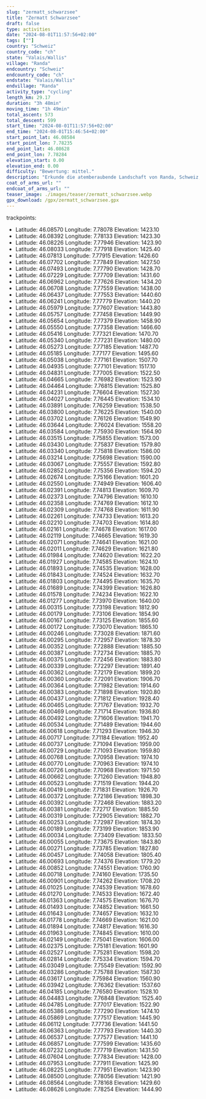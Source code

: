 ```yaml
---
slug: "zermatt_schwarzsee"
title: "Zermatt Schwarzsee"
draft: false
type: activities
date: "2024-08-01T11:57:56+02:00"
tags: [""]
country: "Schweiz"
country_code: "ch"
state: "Valais/Wallis"
village: "Randa"
endcountry: "Schweiz"
endcountry_code: "ch"
endstate: "Valais/Wallis"
endvillage: "Randa"
activity_type: "cycling"
length_km: 29.17
duration: "3h 48min"
moving_time: "1h 49min"
total_ascent: 573
total_descent: 599
start_time: "2024-08-01T11:57:56+02:00"
end_time: "2024-08-01T15:46:54+02:00"
start_point_lat: 46.08584
start_point_lon: 7.78235
end_point_lat: 46.08628
end_point_lon: 7.78284
elevation_start: 0.00
elevation_end: 0.00
difficulty: "Bewertung: mittel."
description: "Erkunde die atemberaubende Landschaft von Randa, Schweiz, auf der 29,17 km langen 'Zermatt Schwarzsee' Fahrradroute. Genieße eine Fahrt mit einem Gesamtaufstieg von 573 Metern und einem Gesamtabstieg von 599 Metern. Die Route dauert insgesamt 3 Stunden und 48 Minuten, einschließlich Pausen"
coat_of_arms_url: ""
endcoat_of_arms_url: ""
teaser_image: ./images/teaser/zermatt_schwarzsee.webp
gpx_download: /gpx/zermatt_schwarzsee.gpx
---
```

trackpoints: 
  - Latitude: 46.08570
    Longitude: 7.78078
    Elevation: 1423.10
  - Latitude: 46.08392
    Longitude: 7.78133
    Elevation: 1423.30
  - Latitude: 46.08226
    Longitude: 7.77946
    Elevation: 1423.90
  - Latitude: 46.08033
    Longitude: 7.77918
    Elevation: 1425.40
  - Latitude: 46.07813
    Longitude: 7.77915
    Elevation: 1426.60
  - Latitude: 46.07702
    Longitude: 7.77849
    Elevation: 1427.50
  - Latitude: 46.07493
    Longitude: 7.77790
    Elevation: 1428.70
  - Latitude: 46.07229
    Longitude: 7.77709
    Elevation: 1431.60
  - Latitude: 46.06962
    Longitude: 7.77626
    Elevation: 1434.20
  - Latitude: 46.06708
    Longitude: 7.77559
    Elevation: 1438.00
  - Latitude: 46.06437
    Longitude: 7.77553
    Elevation: 1440.60
  - Latitude: 46.06241
    Longitude: 7.77779
    Elevation: 1440.20
  - Latitude: 46.05979
    Longitude: 7.77607
    Elevation: 1443.80
  - Latitude: 46.05757
    Longitude: 7.77458
    Elevation: 1449.90
  - Latitude: 46.05654
    Longitude: 7.77379
    Elevation: 1458.90
  - Latitude: 46.05550
    Longitude: 7.77358
    Elevation: 1466.60
  - Latitude: 46.05416
    Longitude: 7.77321
    Elevation: 1470.70
  - Latitude: 46.05340
    Longitude: 7.77231
    Elevation: 1480.00
  - Latitude: 46.05273
    Longitude: 7.77185
    Elevation: 1487.70
  - Latitude: 46.05185
    Longitude: 7.77177
    Elevation: 1495.60
  - Latitude: 46.05038
    Longitude: 7.77161
    Elevation: 1507.70
  - Latitude: 46.04935
    Longitude: 7.77101
    Elevation: 1517.10
  - Latitude: 46.04831
    Longitude: 7.77005
    Elevation: 1522.50
  - Latitude: 46.04665
    Longitude: 7.76982
    Elevation: 1523.90
  - Latitude: 46.04464
    Longitude: 7.76815
    Elevation: 1525.80
  - Latitude: 46.04231
    Longitude: 7.76604
    Elevation: 1527.30
  - Latitude: 46.04027
    Longitude: 7.76445
    Elevation: 1534.10
  - Latitude: 46.03891
    Longitude: 7.76259
    Elevation: 1538.50
  - Latitude: 46.03800
    Longitude: 7.76225
    Elevation: 1540.00
  - Latitude: 46.03702
    Longitude: 7.76126
    Elevation: 1549.90
  - Latitude: 46.03644
    Longitude: 7.76024
    Elevation: 1558.20
  - Latitude: 46.03584
    Longitude: 7.75930
    Elevation: 1564.90
  - Latitude: 46.03515
    Longitude: 7.75855
    Elevation: 1573.00
  - Latitude: 46.03430
    Longitude: 7.75837
    Elevation: 1579.80
  - Latitude: 46.03340
    Longitude: 7.75818
    Elevation: 1586.00
  - Latitude: 46.03214
    Longitude: 7.75698
    Elevation: 1590.00
  - Latitude: 46.03067
    Longitude: 7.75557
    Elevation: 1592.80
  - Latitude: 46.02852
    Longitude: 7.75356
    Elevation: 1594.20
  - Latitude: 46.02674
    Longitude: 7.75166
    Elevation: 1601.20
  - Latitude: 46.02550
    Longitude: 7.74949
    Elevation: 1606.40
  - Latitude: 46.02391
    Longitude: 7.74813
    Elevation: 1609.70
  - Latitude: 46.02373
    Longitude: 7.74796
    Elevation: 1610.10
  - Latitude: 46.02358
    Longitude: 7.74769
    Elevation: 1612.10
  - Latitude: 46.02309
    Longitude: 7.74768
    Elevation: 1611.90
  - Latitude: 46.02261
    Longitude: 7.74733
    Elevation: 1613.20
  - Latitude: 46.02210
    Longitude: 7.74703
    Elevation: 1614.80
  - Latitude: 46.02161
    Longitude: 7.74678
    Elevation: 1617.00
  - Latitude: 46.02119
    Longitude: 7.74665
    Elevation: 1619.30
  - Latitude: 46.02071
    Longitude: 7.74641
    Elevation: 1621.00
  - Latitude: 46.02011
    Longitude: 7.74629
    Elevation: 1621.80
  - Latitude: 46.01984
    Longitude: 7.74620
    Elevation: 1622.20
  - Latitude: 46.01927
    Longitude: 7.74585
    Elevation: 1624.10
  - Latitude: 46.01893
    Longitude: 7.74535
    Elevation: 1628.00
  - Latitude: 46.01843
    Longitude: 7.74524
    Elevation: 1632.70
  - Latitude: 46.01803
    Longitude: 7.74495
    Elevation: 1635.70
  - Latitude: 46.01689
    Longitude: 7.74399
    Elevation: 1626.80
  - Latitude: 46.01578
    Longitude: 7.74234
    Elevation: 1622.10
  - Latitude: 46.01277
    Longitude: 7.73970
    Elevation: 1640.00
  - Latitude: 46.00315
    Longitude: 7.73198
    Elevation: 1812.90
  - Latitude: 46.00179
    Longitude: 7.73106
    Elevation: 1854.90
  - Latitude: 46.00167
    Longitude: 7.73125
    Elevation: 1855.60
  - Latitude: 46.00172
    Longitude: 7.73070
    Elevation: 1865.10
  - Latitude: 46.00246
    Longitude: 7.73028
    Elevation: 1871.60
  - Latitude: 46.00295
    Longitude: 7.72957
    Elevation: 1878.30
  - Latitude: 46.00352
    Longitude: 7.72888
    Elevation: 1885.50
  - Latitude: 46.00387
    Longitude: 7.72734
    Elevation: 1885.70
  - Latitude: 46.00375
    Longitude: 7.72456
    Elevation: 1883.80
  - Latitude: 46.00339
    Longitude: 7.72297
    Elevation: 1891.40
  - Latitude: 46.00362
    Longitude: 7.72179
    Elevation: 1899.20
  - Latitude: 46.00360
    Longitude: 7.72091
    Elevation: 1906.70
  - Latitude: 46.00364
    Longitude: 7.71982
    Elevation: 1914.60
  - Latitude: 46.00383
    Longitude: 7.71898
    Elevation: 1920.80
  - Latitude: 46.00437
    Longitude: 7.71812
    Elevation: 1928.40
  - Latitude: 46.00465
    Longitude: 7.71767
    Elevation: 1932.70
  - Latitude: 46.00469
    Longitude: 7.71714
    Elevation: 1936.80
  - Latitude: 46.00492
    Longitude: 7.71606
    Elevation: 1941.70
  - Latitude: 46.00534
    Longitude: 7.71489
    Elevation: 1944.60
  - Latitude: 46.00618
    Longitude: 7.71293
    Elevation: 1946.30
  - Latitude: 46.00717
    Longitude: 7.71184
    Elevation: 1952.40
  - Latitude: 46.00737
    Longitude: 7.71094
    Elevation: 1959.00
  - Latitude: 46.00729
    Longitude: 7.71093
    Elevation: 1959.80
  - Latitude: 46.00768
    Longitude: 7.70958
    Elevation: 1974.10
  - Latitude: 46.00770
    Longitude: 7.70963
    Elevation: 1974.10
  - Latitude: 46.00726
    Longitude: 7.70968
    Elevation: 1971.50
  - Latitude: 46.00662
    Longitude: 7.71260
    Elevation: 1948.80
  - Latitude: 46.00523
    Longitude: 7.71519
    Elevation: 1944.20
  - Latitude: 46.00419
    Longitude: 7.71831
    Elevation: 1926.70
  - Latitude: 46.00372
    Longitude: 7.72186
    Elevation: 1898.30
  - Latitude: 46.00392
    Longitude: 7.72468
    Elevation: 1883.20
  - Latitude: 46.00381
    Longitude: 7.72717
    Elevation: 1885.50
  - Latitude: 46.00319
    Longitude: 7.72905
    Elevation: 1882.70
  - Latitude: 46.00253
    Longitude: 7.72987
    Elevation: 1874.30
  - Latitude: 46.00189
    Longitude: 7.73199
    Elevation: 1853.90
  - Latitude: 46.00034
    Longitude: 7.73409
    Elevation: 1833.50
  - Latitude: 46.00055
    Longitude: 7.73675
    Elevation: 1843.80
  - Latitude: 46.00271
    Longitude: 7.73785
    Elevation: 1827.80
  - Latitude: 46.00457
    Longitude: 7.74058
    Elevation: 1805.40
  - Latitude: 46.00693
    Longitude: 7.74376
    Elevation: 1779.20
  - Latitude: 46.00852
    Longitude: 7.74551
    Elevation: 1760.90
  - Latitude: 46.00718
    Longitude: 7.74160
    Elevation: 1735.50
  - Latitude: 46.00901
    Longitude: 7.74262
    Elevation: 1708.20
  - Latitude: 46.01025
    Longitude: 7.74539
    Elevation: 1678.60
  - Latitude: 46.01270
    Longitude: 7.74533
    Elevation: 1672.40
  - Latitude: 46.01363
    Longitude: 7.74575
    Elevation: 1676.70
  - Latitude: 46.01493
    Longitude: 7.74852
    Elevation: 1661.50
  - Latitude: 46.01643
    Longitude: 7.74657
    Elevation: 1632.10
  - Latitude: 46.01778
    Longitude: 7.74669
    Elevation: 1621.00
  - Latitude: 46.01894
    Longitude: 7.74817
    Elevation: 1616.30
  - Latitude: 46.01963
    Longitude: 7.74845
    Elevation: 1610.00
  - Latitude: 46.02149
    Longitude: 7.75041
    Elevation: 1606.00
  - Latitude: 46.02375
    Longitude: 7.75181
    Elevation: 1601.90
  - Latitude: 46.02527
    Longitude: 7.75281
    Elevation: 1598.20
  - Latitude: 46.02814
    Longitude: 7.75334
    Elevation: 1594.70
  - Latitude: 46.03049
    Longitude: 7.75549
    Elevation: 1592.90
  - Latitude: 46.03286
    Longitude: 7.75788
    Elevation: 1587.30
  - Latitude: 46.03617
    Longitude: 7.75984
    Elevation: 1560.90
  - Latitude: 46.03942
    Longitude: 7.76362
    Elevation: 1537.60
  - Latitude: 46.04185
    Longitude: 7.76580
    Elevation: 1528.10
  - Latitude: 46.04483
    Longitude: 7.76848
    Elevation: 1525.40
  - Latitude: 46.04785
    Longitude: 7.77017
    Elevation: 1522.90
  - Latitude: 46.05386
    Longitude: 7.77290
    Elevation: 1474.10
  - Latitude: 46.05869
    Longitude: 7.77517
    Elevation: 1445.90
  - Latitude: 46.06112
    Longitude: 7.77736
    Elevation: 1441.50
  - Latitude: 46.06363
    Longitude: 7.77793
    Elevation: 1440.30
  - Latitude: 46.06537
    Longitude: 7.77577
    Elevation: 1441.10
  - Latitude: 46.06857
    Longitude: 7.77599
    Elevation: 1435.60
  - Latitude: 46.07232
    Longitude: 7.77719
    Elevation: 1431.50
  - Latitude: 46.07604
    Longitude: 7.77834
    Elevation: 1428.00
  - Latitude: 46.07953
    Longitude: 7.77911
    Elevation: 1425.90
  - Latitude: 46.08225
    Longitude: 7.77951
    Elevation: 1423.90
  - Latitude: 46.08500
    Longitude: 7.78056
    Elevation: 1421.90
  - Latitude: 46.08564
    Longitude: 7.78168
    Elevation: 1429.60
  - Latitude: 46.08626
    Longitude: 7.78254
    Elevation: 1444.90
